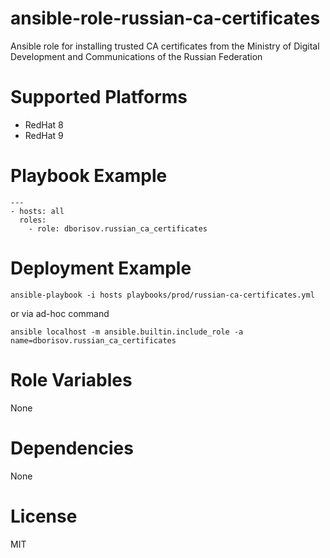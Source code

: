 # ansible-role-russian-ca-certificates
Ansible role for installing trusted CA certificates from the Ministry of Digital Development and Communications of the Russian Federation

# Supported Platforms
- RedHat 8
- RedHat 9

# Playbook Example
```
---
- hosts: all
  roles:
    - role: dborisov.russian_ca_certificates
```

# Deployment Example
```
ansible-playbook -i hosts playbooks/prod/russian-ca-certificates.yml
```
or via ad-hoc command
```
ansible localhost -m ansible.builtin.include_role -a name=dborisov.russian_ca_certificates
```

# Role Variables
None

# Dependencies
None

# License
MIT